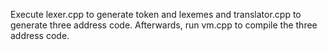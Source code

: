 Execute lexer.cpp to generate token and lexemes and translator.cpp to generate three address code. Afterwards, run vm.cpp to compile the three address code.
